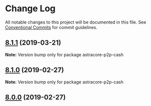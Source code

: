 # Change Log

All notable changes to this project will be documented in this file.
See [Conventional Commits](https://conventionalcommits.org) for commit guidelines.

## [8.1.1](https://github.com/bitpay/astracore-p2p/compare/v8.1.0...v8.1.1) (2019-03-21)

**Note:** Version bump only for package astracore-p2p-cash

## [8.1.0](https://github.com/bitpay/astracore-p2p/compare/v5.0.0-beta.44...v8.1.0) (2019-02-27)

**Note:** Version bump only for package astracore-p2p-cash

## [8.0.0](https://github.com/bitpay/astracore-p2p/compare/v5.0.0-beta.44...v8.0.0) (2019-02-27)
